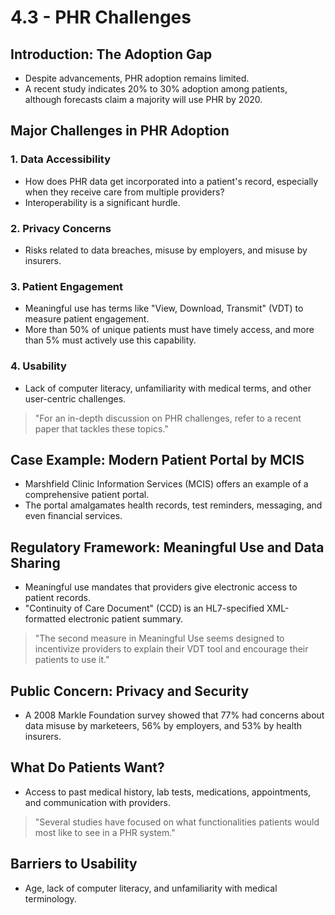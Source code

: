 # 4.3 - PHR Challenges

## Introduction: The Adoption Gap
- Despite advancements, PHR adoption remains limited.
- A recent study indicates 20% to 30% adoption among patients, although forecasts claim a majority will use PHR by 2020.

## Major Challenges in PHR Adoption

### 1. Data Accessibility
- How does PHR data get incorporated into a patient's record, especially when they receive care from multiple providers?
- Interoperability is a significant hurdle.

### 2. Privacy Concerns
- Risks related to data breaches, misuse by employers, and misuse by insurers.

### 3. Patient Engagement
- Meaningful use has terms like "View, Download, Transmit" (VDT) to measure patient engagement.
- More than 50% of unique patients must have timely access, and more than 5% must actively use this capability.

### 4. Usability
- Lack of computer literacy, unfamiliarity with medical terms, and other user-centric challenges.

> "For an in-depth discussion on PHR challenges, refer to a recent paper that tackles these topics."

## Case Example: Modern Patient Portal by MCIS
- Marshfield Clinic Information Services (MCIS) offers an example of a comprehensive patient portal.
- The portal amalgamates health records, test reminders, messaging, and even financial services.

## Regulatory Framework: Meaningful Use and Data Sharing
- Meaningful use mandates that providers give electronic access to patient records.
- "Continuity of Care Document" (CCD) is an HL7-specified XML-formatted electronic patient summary.

> "The second measure in Meaningful Use seems designed to incentivize providers to explain their VDT tool and encourage their patients to use it."

## Public Concern: Privacy and Security
- A 2008 Markle Foundation survey showed that 77% had concerns about data misuse by marketeers, 56% by employers, and 53% by health insurers.

## What Do Patients Want?
- Access to past medical history, lab tests, medications, appointments, and communication with providers.

> "Several studies have focused on what functionalities patients would most like to see in a PHR system."

## Barriers to Usability
- Age, lack of computer literacy, and unfamiliarity with medical terminology.

